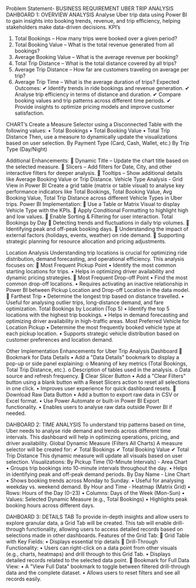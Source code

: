 Problem Statement-
BUSINESS REQUIREMENT
UBER TRIP ANALYSIS
DAHBOARD 1: OVERVIEW ANALYSIS
Analyse Uber trip data using Power BI to gain insights into booking trends, revenue, and trip efficiency, helping stakeholders make data-driven decisions.
KPI’s
1.	Total Bookings – How many trips were booked over a given period?
2.	Total Booking Value – What is the total revenue generated from all bookings?
3.	Average Booking Value – What is the average revenue per booking?
4.	Total Trip Distance – What is the total distance covered by all trips?
5.	Average Trip Distance – How far are customers traveling on average per trip?
6.	Average Trip Time – What is the average duration of trips?
Expected Outcomes:
✔ Identify trends in ride bookings and revenue generation.
✔ Analyse trip efficiency in terms of distance and duration.
✔ Compare booking values and trip patterns across different time periods.
✔ Provide insights to optimize pricing models and improve customer satisfaction.








CHART’s
Create a Measure Selector using a Disconnected Table with the following values:
•	Total Bookings
•	Total Booking Value
•	Total Trip Distance
Then, use a measure to dynamically update the visualizations based on user selection.
By Payment Type (Card, Cash, Wallet, etc.)
By Trip Type (Day/Night)

Additional Enhancements:
	Dynamic Title – Update the chart title based on the selected measure.
	Slicers – Add filters for Date, City, and other interactive filters for deeper analysis.
	Tooltips – Show additional details like Average Booking Value or Trip Distance.
Vehicle Type Analysis - Grid View in Power BI
Create a grid table (matrix or table visual) to analyse key performance indicators like Total Bookings, Total Booking Value, Avg Booking Value, Total Trip Distance across different Vehicle Types in Uber trips.
Power BI Implementation:
	Use a Table or Matrix Visual to display Vehicle Type with the KPIs.
	Apply Conditional Formatting to highlight high and low values.
	Enable Sorting & Filtering for user interaction.
Total Bookings by Day
	Detecting trends and fluctuations in daily trip volumes.
	Identifying peak and off-peak booking days.
	Understanding the impact of external factors (holidays, events, weather) on ride demand.
	Supporting strategic planning for resource allocation and pricing adjustments.


Location Analysis
Understanding trip locations is crucial for optimizing ride distribution, demand forecasting, and operational efficiency. This analysis focuses on:
	Most Frequent Pickup Point
•	Identify the most common starting locations for trips.
•	Helps in optimizing driver availability and dynamic pricing strategies.
	Most Frequent Drop-off Point
•	Find the most common drop-off locations.
•	Requires activating an inactive relationship in Power BI between Pickup Location and Drop-off Location in the data model.
	Farthest Trip
•	Determine the longest trip based on distance travelled.
•	Useful for analysing outlier trips, long-distance demand, and fare optimization.
Total Bookings by Location (Top 5)
•	Identify the top 5 locations with the highest trip bookings.
•	Helps in demand forecasting and optimizing driver availability in high-traffic areas.
Most Preferred Vehicle for Location Pickup
•	Determine the most frequently booked vehicle type at each pickup location.
•	Supports strategic vehicle distribution based on customer preferences and location demand.





Other Implementation Enhancements for Uber Trip Analysis Dashboard
	Bookmark for Data Details 
•	Add a "Data Details" bookmark to display a pop-up or side panel explaining:
o	Meaning of key metrics (Total Bookings, Total Trip Distance, etc.).
o	Description of tables used in the analysis.
o	Data source and refresh frequency.
	Clear Slicer Button 
•	Add a "Clear Filters" button using a blank button with a Reset Slicers action to reset all selections in one click.
•	Improves user experience for quick dashboard resets.
	Download Raw Data Button 
•	Add a button to export raw data in CSV or Excel format.
•	Use Power Automate or built-in Power BI Export functionality.
•	Enables users to analyse raw data outside Power BI if needed.











DAHBOARD 2: TIME ANALYSIS
To understand trip patterns based on time, Uber needs to analyse ride demand and trends across different time intervals. This dashboard will help in optimizing operations, pricing, and driver availability.
Global Dynamic Measure (Filters All Charts)
A measure selector will be created for:
✔ Total Bookings
✔ Total Booking Value
✔ Total Trip Distance
This dynamic measure will update all visuals based on user selection.
Visualizations:
By Pickup Time (10-Minute Intervals) - Area Chart
•	Groups trip bookings into 10-minute intervals throughout the day.
•	Helps in identifying peak and off-peak demand periods.
By Day Name - Line Chart
•	Shows booking trends across Monday to Sunday.
•	Useful for analysing weekday vs. weekend demand.
By Hour and Time - Heatmap (Matrix Grid)
•	Rows: Hours of the Day (0–23)
•	Columns: Days of the Week (Mon-Sun)
•	Values: Selected Dynamic Measure (e.g., Total Bookings)
•	Highlights peak booking hours across different days.




DAHBOARD 3: DETAILS TAB
To provide in-depth insights and allow users to explore granular data, a Grid Tab will be created. This tab will enable drill-through functionality, allowing users to access detailed records based on selections made in other dashboards.
Features of the Grid Tab:
	Grid Table with Key Fields:
•	Displays essential trip details
	Drill-Through Functionality:
•	Users can right-click on a data point from other visuals (e.g., charts, heatmaps) and drill through to this Grid Tab.
•	Displays detailed records related to the selected data point.
	Bookmark for Full Data View:
•	A "View Full Data" bookmark to toggle between filtered drill-through data and the complete dataset.
•	Allows users to reset filters and see all records easily.

